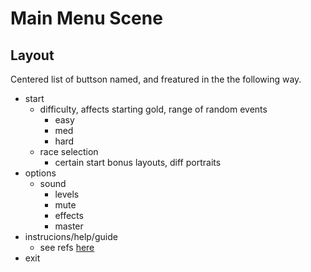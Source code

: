 # Main Menu Scene

## Layout

Centered list of buttson named, and freatured in the the following way.

- start
    - difficulty, affects starting gold, range of random events
        - easy
        - med
        - hard
    - race selection
        - certain start bonus layouts, diff portraits
- options
    - sound
        - levels
        - mute
        - effects
        - master
- instrucions/help/guide
    - see refs [here](../../sourceReferances/screenshots/helpPage/)
- exit